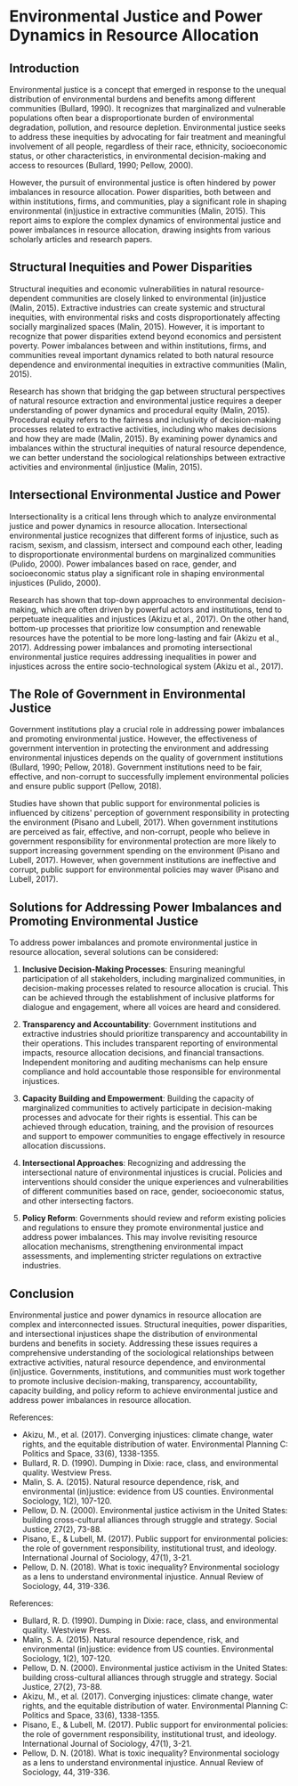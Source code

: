 # Environmental Justice and Power Dynamics in Resource Allocation

## Introduction

Environmental justice is a concept that emerged in response to the unequal distribution of environmental burdens and benefits among different communities (Bullard, 1990). It recognizes that marginalized and vulnerable populations often bear a disproportionate burden of environmental degradation, pollution, and resource depletion. Environmental justice seeks to address these inequities by advocating for fair treatment and meaningful involvement of all people, regardless of their race, ethnicity, socioeconomic status, or other characteristics, in environmental decision-making and access to resources (Bullard, 1990; Pellow, 2000).

However, the pursuit of environmental justice is often hindered by power imbalances in resource allocation. Power disparities, both between and within institutions, firms, and communities, play a significant role in shaping environmental (in)justice in extractive communities (Malin, 2015). This report aims to explore the complex dynamics of environmental justice and power imbalances in resource allocation, drawing insights from various scholarly articles and research papers.

## Structural Inequities and Power Disparities

Structural inequities and economic vulnerabilities in natural resource-dependent communities are closely linked to environmental (in)justice (Malin, 2015). Extractive industries can create systemic and structural inequities, with environmental risks and costs disproportionately affecting socially marginalized spaces (Malin, 2015). However, it is important to recognize that power disparities extend beyond economics and persistent poverty. Power imbalances between and within institutions, firms, and communities reveal important dynamics related to both natural resource dependence and environmental inequities in extractive communities (Malin, 2015).

Research has shown that bridging the gap between structural perspectives of natural resource extraction and environmental justice requires a deeper understanding of power dynamics and procedural equity (Malin, 2015). Procedural equity refers to the fairness and inclusivity of decision-making processes related to extractive activities, including who makes decisions and how they are made (Malin, 2015). By examining power dynamics and imbalances within the structural inequities of natural resource dependence, we can better understand the sociological relationships between extractive activities and environmental (in)justice (Malin, 2015).

## Intersectional Environmental Justice and Power

Intersectionality is a critical lens through which to analyze environmental justice and power dynamics in resource allocation. Intersectional environmental justice recognizes that different forms of injustice, such as racism, sexism, and classism, intersect and compound each other, leading to disproportionate environmental burdens on marginalized communities (Pulido, 2000). Power imbalances based on race, gender, and socioeconomic status play a significant role in shaping environmental injustices (Pulido, 2000).

Research has shown that top-down approaches to environmental decision-making, which are often driven by powerful actors and institutions, tend to perpetuate inequalities and injustices (Akizu et al., 2017). On the other hand, bottom-up processes that prioritize low consumption and renewable resources have the potential to be more long-lasting and fair (Akizu et al., 2017). Addressing power imbalances and promoting intersectional environmental justice requires addressing inequalities in power and injustices across the entire socio-technological system (Akizu et al., 2017).

## The Role of Government in Environmental Justice

Government institutions play a crucial role in addressing power imbalances and promoting environmental justice. However, the effectiveness of government intervention in protecting the environment and addressing environmental injustices depends on the quality of government institutions (Bullard, 1990; Pellow, 2018). Government institutions need to be fair, effective, and non-corrupt to successfully implement environmental policies and ensure public support (Pellow, 2018).

Studies have shown that public support for environmental policies is influenced by citizens' perception of government responsibility in protecting the environment (Pisano and Lubell, 2017). When government institutions are perceived as fair, effective, and non-corrupt, people who believe in government responsibility for environmental protection are more likely to support increasing government spending on the environment (Pisano and Lubell, 2017). However, when government institutions are ineffective and corrupt, public support for environmental policies may waver (Pisano and Lubell, 2017).

## Solutions for Addressing Power Imbalances and Promoting Environmental Justice

To address power imbalances and promote environmental justice in resource allocation, several solutions can be considered:

1. **Inclusive Decision-Making Processes**: Ensuring meaningful participation of all stakeholders, including marginalized communities, in decision-making processes related to resource allocation is crucial. This can be achieved through the establishment of inclusive platforms for dialogue and engagement, where all voices are heard and considered.

2. **Transparency and Accountability**: Government institutions and extractive industries should prioritize transparency and accountability in their operations. This includes transparent reporting of environmental impacts, resource allocation decisions, and financial transactions. Independent monitoring and auditing mechanisms can help ensure compliance and hold accountable those responsible for environmental injustices.

3. **Capacity Building and Empowerment**: Building the capacity of marginalized communities to actively participate in decision-making processes and advocate for their rights is essential. This can be achieved through education, training, and the provision of resources and support to empower communities to engage effectively in resource allocation discussions.

4. **Intersectional Approaches**: Recognizing and addressing the intersectional nature of environmental injustices is crucial. Policies and interventions should consider the unique experiences and vulnerabilities of different communities based on race, gender, socioeconomic status, and other intersecting factors.

5. **Policy Reform**: Governments should review and reform existing policies and regulations to ensure they promote environmental justice and address power imbalances. This may involve revisiting resource allocation mechanisms, strengthening environmental impact assessments, and implementing stricter regulations on extractive industries.

## Conclusion

Environmental justice and power dynamics in resource allocation are complex and interconnected issues. Structural inequities, power disparities, and intersectional injustices shape the distribution of environmental burdens and benefits in society. Addressing these issues requires a comprehensive understanding of the sociological relationships between extractive activities, natural resource dependence, and environmental (in)justice. Governments, institutions, and communities must work together to promote inclusive decision-making, transparency, accountability, capacity building, and policy reform to achieve environmental justice and address power imbalances in resource allocation.

References:

- Akizu, M., et al. (2017). Converging injustices: climate change, water rights, and the equitable distribution of water. Environmental Planning C: Politics and Space, 33(6), 1338-1355.
- Bullard, R. D. (1990). Dumping in Dixie: race, class, and environmental quality. Westview Press.
- Malin, S. A. (2015). Natural resource dependence, risk, and environmental (in)justice: evidence from US counties. Environmental Sociology, 1(2), 107-120.
- Pellow, D. N. (2000). Environmental justice activism in the United States: building cross-cultural alliances through struggle and strategy. Social Justice, 27(2), 73-88.
- Pisano, E., & Lubell, M. (2017). Public support for environmental policies: the role of government responsibility, institutional trust, and ideology. International Journal of Sociology, 47(1), 3-21.
- Pellow, D. N. (2018). What is toxic inequality? Environmental sociology as a lens to understand environmental injustice. Annual Review of Sociology, 44, 319-336.

References:

- Bullard, R. D. (1990). Dumping in Dixie: race, class, and environmental quality. Westview Press.
- Malin, S. A. (2015). Natural resource dependence, risk, and environmental (in)justice: evidence from US counties. Environmental Sociology, 1(2), 107-120.
- Pellow, D. N. (2000). Environmental justice activism in the United States: building cross-cultural alliances through struggle and strategy. Social Justice, 27(2), 73-88.
- Akizu, M., et al. (2017). Converging injustices: climate change, water rights, and the equitable distribution of water. Environmental Planning C: Politics and Space, 33(6), 1338-1355.
- Pisano, E., & Lubell, M. (2017). Public support for environmental policies: the role of government responsibility, institutional trust, and ideology. International Journal of Sociology, 47(1), 3-21.
- Pellow, D. N. (2018). What is toxic inequality? Environmental sociology as a lens to understand environmental injustice. Annual Review of Sociology, 44, 319-336.